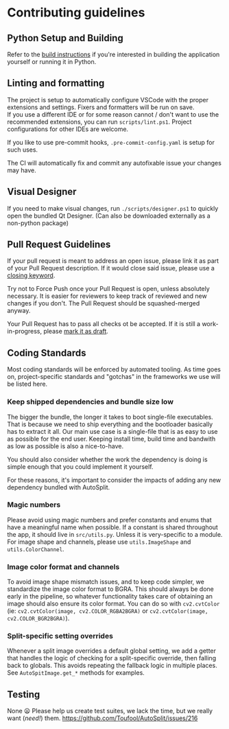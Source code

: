 <!-- This has to be in the repository's root, `docs/`, or `.github/` directory to be picked by github. Read more at: https://docs.github.com/en/communities/setting-up-your-project-for-healthy-contributions/setting-guidelines-for-repository-contributors#about-contributing-guidelines -->

# Contributing guidelines

## Python Setup and Building

Refer to the [build instructions](/docs/build%20instructions.md) if you're interested in building the application yourself or running it in Python.  

## Linting and formatting

The project is setup to automatically configure VSCode with the proper extensions and settings. Fixers and formatters will be run on save.  
If you use a different IDE or for some reason cannot / don't want to use the recommended extensions, you can run `scripts/lint.ps1`.
Project configurations for other IDEs are welcome.

If you like to use pre-commit hooks, `.pre-commit-config.yaml` is setup for such uses.

The CI will automatically fix and commit any autofixable issue your changes may have.

## Visual Designer

If you need to make visual changes, run `./scripts/designer.ps1` to quickly open the bundled Qt Designer.
(Can also be downloaded externally as a non-python package)

## Pull Request Guidelines

If your pull request is meant to address an open issue, please link it as part of your Pull Request description. If it would close said issue, please use a [closing keyword](https://docs.github.com/en/issues/tracking-your-work-with-issues/linking-a-pull-request-to-an-issue#linking-a-pull-request-to-an-issue-using-a-keyword).

Try not to Force Push once your Pull Request is open, unless absolutely necessary. It is easier for reviewers to keep track of reviewed and new changes if you don't. The Pull Request should be squashed-merged anyway.

Your Pull Request has to pass all checks ot be accepted. If it is still a work-in-progress, please [mark it as draft](https://docs.github.com/en/pull-requests/collaborating-with-pull-requests/proposing-changes-to-your-work-with-pull-requests/changing-the-stage-of-a-pull-request#converting-a-pull-request-to-a-draft).

## Coding Standards

Most coding standards will be enforced by automated tooling.
As time goes on, project-specific standards and "gotchas" in the frameworks we use will be listed here.

### Keep shipped dependencies and bundle size low

The bigger the bundle, the longer it takes to boot single-file executables. That is because we need to ship everything and the bootloader basically has to extract it all.
Our main use case is a single-file that is as easy to use as possible for the end user.
Keeping install time, build time and bandwith as low as possible is also a nice-to-have.

You should also consider whether the work the dependency is doing is simple enough that you could implement it yourself.

For these reasons, it's important to consider the impacts of adding any new dependency bundled with AutoSplit.

### Magic numbers

Please avoid using magic numbers and prefer constants and enums that have a meaningful name when possible.
If a constant is shared throughout the app, it should live in `src/utils.py`. Unless it is very-specific to a module.
For image shape and channels, please use `utils.ImageShape` and `utils.ColorChannel`.

### Image color format and channels

To avoid image shape mismatch issues, and to keep code simpler, we standardize the image color format to BGRA. This should always be done early in the pipeline, so whatever functionality takes care of obtaining an image should also ensure its color format. You can do so with `cv2.cvtColor` (ie: `cv2.cvtColor(image, cv2.COLOR_RGBA2BGRA)` or `cv2.cvtColor(image, cv2.COLOR_BGR2BGRA)`).

### Split-specific setting overrides

Whenever a split image overrides a default global setting, we add a getter that handles the logic of checking for a split-specific override, then falling back to globals. This avoids repeating the fallback logic in multiple places. See `AutoSpitImage.get_*` methods for examples.

## Testing

None 😦 Please help us create test suites, we lack the time, but we really want (*need!*) them. <https://github.com/Toufool/AutoSplit/issues/216>
